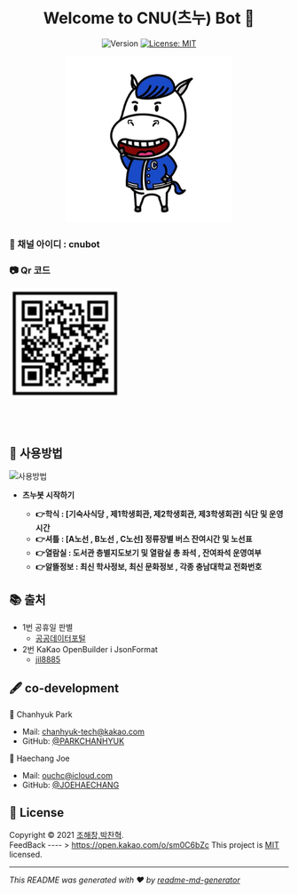 <h1 align="center">Welcome to CNU(츠누) Bot 👋</h1>
<p align="center">
  <img alt="Version" src="https://img.shields.io/badge/version-1.0.0-blue.svg?cacheSeconds=2592000" />
  <a href="https://github.com/PARKINHYO/corona-kakao-bot/blob/master/README.md" target="_blank">
  </a>
  <a href="https://github.com/PARKINHYO/corona-kakao-bot/blob/master/LICENSE" target="_blank">
    <img alt="License: MIT" src="https://img.shields.io/badge/license-MIT-yellow.svg" />
  </a>  
</p>

<p align="center">
<img alt="character" width="300" src="https://github.com/Funbucket/cnuchatbot/blob/master/image/bot_image.jpg" />

</p>


### 🔑 채널 아이디 : cnubot

### 📷 Qr 코드

<img alt="Qr코드" width="200" height="200" src="https://github.com/Funbucket/cnuchatbot/blob/master/image/qrcode.png"/>

<br><br>

## 📜 사용방법

<img alt="사용방법" height="500" src="https://github.com/Funbucket/cnuchatbot"/>






* <b>츠누봇 시작하기</b>

  * <b>👉학식 :  [기숙사식당 , 제1학생회관, 제2학생회관, 제3학생회관] 식단 및 운영 시간 </b>
  * <b>👉셔틀 : [A노선 , B노선 , C노선] 정류장별 버스 잔여시간 및 노선표</b>
  * <b>👉열람실 : 도서관 층별지도보기 및 열람실 총 좌석 , 잔여좌석 운영여부 </b>
  * <b>👉알뜰정보 : 최신 학사정보, 최신 문화정보 , 각종 충남대학교 전화번호 </b>




## 📚 출처

* 1번 공휴일 판별 
  * [공공데이터포털](https://www.data.go.kr/data/15012690/openapi.do)
* 2번 KaKao OpenBuilder i JsonFormat
  * [jil8885](https://github.com/jil8885/django-kakao-i-hanyang/blob/gcloud/common/sender.py)



## 🖋 co-development

👤 Chanhyuk Park

* Mail: [chanhyuk-tech@kakao.com](mailto:chanhyuk-tech@kakao.com)
* GitHub: [@PARKCHANHYUK](https://github.com/ChanhyukPark-Tech)

👤 Haechang Joe

* Mail: [ouchc@icloud.com](mailto:ouchc@icloud.com)
* GitHub: [@JOEHAECHANG](https://github.com/Funbucket)




## 📝 License

Copyright © 2021 [조해창,박찬혁](https://github.com/Funbucket).<br/>
FeedBack ---- > https://open.kakao.com/o/sm0C6bZc
This project is [MIT](https://github.com/Funbucket/cnuchatbot/blob/master/LICENSE) licensed.
***
_This README was generated with ❤️ by [readme-md-generator](https://github.com/kefranabg/readme-md-generator)_
